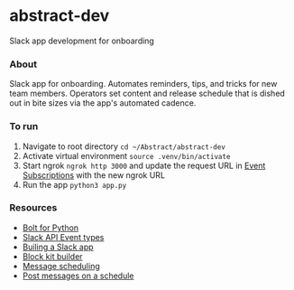 # abstract-dev
Slack app development for onboarding

### About
Slack app for onboarding. Automates reminders, tips, and tricks for new team members. Operators set content and release schedule that is dished out in bite sizes via the app's automated cadence.

### To run
1. Navigate to root directory
```cd ~/Abstract/abstract-dev```
2. Activate virtual environment
```source .venv/bin/activate```
3. Start ngrok
```ngrok http 3000```
and update the request URL in [Event Subscriptions](https://api.slack.com/apps/A03TWDCUM2M/event-subscriptions?) with the new ngrok URL
4. Run the app
```python3 app.py```

### Resources
- [Bolt for Python](https://slack.dev/bolt-python/concepts)
- [Slack API Event types](https://api.slack.com/events)
- [Builing a Slack app](https://api.slack.com/start/building)
- [Block kit builder](https://api.slack.com/block-kit-builder)
- [Message scheduling](https://api.slack.com/messaging/scheduling)
- [Post messages on a schedule](https://api.slack.com/tutorials/tracks/scheduling-messages)
